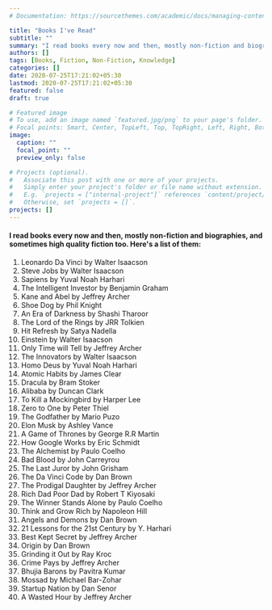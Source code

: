 ```yaml
---
# Documentation: https://sourcethemes.com/academic/docs/managing-content/

title: "Books I've Read"
subtitle: ""
summary: "I read books every now and then, mostly non-fiction and biographies, and sometimes high quality fiction too. Here's a list of them."
authors: []
tags: [Books, Fiction, Non-Fiction, Knowledge]
categories: []
date: 2020-07-25T17:21:02+05:30
lastmod: 2020-07-25T17:21:02+05:30
featured: false
draft: true

# Featured image
# To use, add an image named `featured.jpg/png` to your page's folder.
# Focal points: Smart, Center, TopLeft, Top, TopRight, Left, Right, BottomLeft, Bottom, BottomRight.
image:
  caption: ""
  focal_point: ""
  preview_only: false

# Projects (optional).
#   Associate this post with one or more of your projects.
#   Simply enter your project's folder or file name without extension.
#   E.g. `projects = ["internal-project"]` references `content/project/deep-learning/index.md`.
#   Otherwise, set `projects = []`.
projects: []
---
```


#### I read books every now and then, mostly non-fiction and biographies, and sometimes high quality fiction too. Here's a list of them:

1. Leonardo Da Vinci by Walter Isaacson
2. Steve Jobs by Walter Isaacson
3. Sapiens by Yuval Noah Harhari
4. The Intelligent Investor by Benjamin Graham
5. Kane and Abel by Jeffrey Archer
6. Shoe Dog by Phil Knight
7. An Era of Darkness by Shashi Tharoor
8. The Lord of the Rings by JRR Tolkien
9. Hit Refresh by Satya Nadella
10. Einstein by Walter Isaacson
11. Only Time will Tell by Jeffrey Archer
12. The Innovators by Walter Isaacson
13. Homo Deus by Yuval Noah Harhari
14. Atomic Habits by James Clear
15. Dracula by Bram Stoker
16. Alibaba by Duncan Clark
17. To Kill a Mockingbird by Harper Lee
18. Zero to One by Peter Thiel
19. The Godfather by Mario Puzo
20. Elon Musk by Ashley Vance
21. A Game of Thrones by George R.R Martin
22. How Google Works by Eric Schmidt
23. The Alchemist by Paulo Coelho
24. Bad Blood by John Carreyrou
25. The Last Juror by John Grisham
26. The Da Vinci Code by Dan Brown
27. The Prodigal Daughter by Jeffrey Archer
28. Rich Dad Poor Dad by Robert T Kiyosaki
29. The Winner Stands Alone by Paulo Coelho
30. Think and Grow Rich by Napoleon Hill
31. Angels and Demons by Dan Brown
32. 21 Lessons for the 21st Century by Y. Harhari
33. Best Kept Secret by Jeffrey Archer
34. Origin by Dan Brown
35. Grinding it Out by Ray Kroc
36. Crime Pays by Jeffrey Archer
37. Bhujia Barons by Pavitra Kumar
38. Mossad by Michael Bar-Zohar
39. Startup Nation by Dan Senor
40. A Wasted Hour by Jeffrey Archer
 